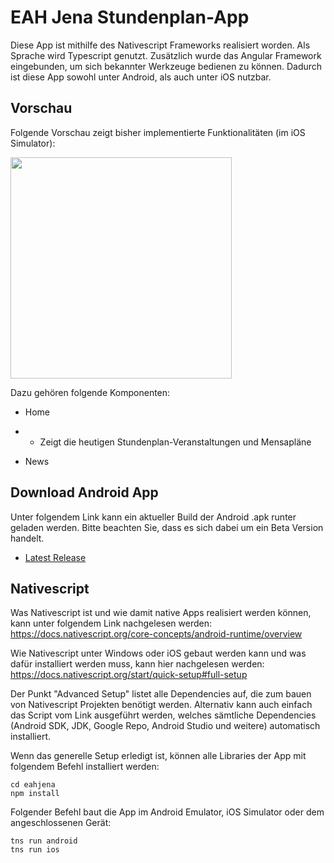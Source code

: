 # EAH Jena Stundenplan-App
Diese App ist mithilfe des Nativescript Frameworks realisiert worden. Als Sprache wird Typescript genutzt. Zusätzlich wurde das Angular Framework eingebunden, um sich bekannter Werkzeuge bedienen zu können.
Dadurch ist diese App sowohl unter Android, als auch unter iOS nutzbar.


## Vorschau
Folgende Vorschau zeigt bisher implementierte Funktionalitäten (im iOS Simulator):

<img src="https://github.com/ishiharas/eahjena/blob/master/preview.gif?raw=true" width="354"/>

Dazu gehören folgende Komponenten:
* Home

* * Zeigt die heutigen Stundenplan-Veranstaltungen und Mensapläne

* News



## Download Android App
Unter folgendem Link kann ein aktueller Build der Android .apk runter geladen werden.
Bitte beachten Sie, dass es sich dabei um ein Beta Version handelt.
* <summary><a href="https://github.com/ishiharas/eahjena/releases/latest">Latest Release</a></summary>


## Nativescript
Was Nativescript ist und wie damit native Apps realisiert werden können, kann unter folgendem Link nachgelesen werden:
https://docs.nativescript.org/core-concepts/android-runtime/overview

Wie Nativescript unter Windows oder iOS gebaut werden kann und was dafür installiert werden muss, kann hier nachgelesen werden:
https://docs.nativescript.org/start/quick-setup#full-setup

Der Punkt "Advanced Setup" listet alle Dependencies auf, die zum bauen von Nativescript Projekten benötigt werden. 
Alternativ kann auch einfach das Script vom Link ausgeführt werden, welches sämtliche Dependencies (Android SDK, JDK, Google Repo, Android Studio und weitere) automatisch installiert.

Wenn das generelle Setup erledigt ist, können alle Libraries der App mit folgendem Befehl installiert werden:
```
cd eahjena
npm install
```

Folgender Befehl baut die App im Android Emulator, iOS Simulator oder dem angeschlossenen Gerät:

```
tns run android
tns run ios
```
